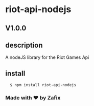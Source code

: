 # riot-api-nodejs

## V1.0.0

## description

A nodeJS library for the Riot Games Api

## install
```
  $ npm install riot-api-nodejs
```
### Made with ♥ by Zafix
